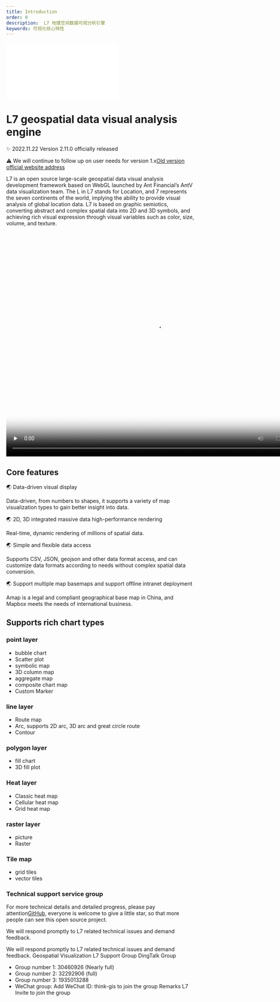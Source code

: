 ```yaml
---
title: Introduction
order: 0
description:  L7 地理空间数据可视分析引擎
keywords: 可视化核心特性
---
```


<embed src="@/docs/common/style.md"></embed>

# L7 geospatial data visual analysis engine

✨ 2022.11.22 Version 2.11.0 officially released

⚠️ We will continue to follow up on user needs for version 1.x[Old version official website address](https://antv-2018.alipay.com/zh-cn/l7/1.x/index.html)

L7 is an open source large-scale geospatial data visual analysis development framework based on WebGL launched by Ant Financial’s AntV data visualization team. The L in L7 stands for Location, and 7 represents the seven continents of the world, implying the ability to provide visual analysis of global location data. L7 is based on graphic semiotics, converting abstract and complex spatial data into 2D and 3D symbols, and achieving rich visual expression through visual variables such as color, size, volume, and texture.

<video id="video" style="display: block;margin: 0 auto;" width="800px" height="600px" controls="" preload="none" poster="https://gw.alipayobjects.com/mdn/antv_site/afts/img/A*rjkiQLCoZxUAAAAAAAAAAABkARQnAQ">
<source id="mp4" src="https://gw.alipayobjects.com/mdn/antv_site/afts/file/A*viKwSJl2OGIAAAAAAAAAAABkARQnAQ"; type="video/map4">
      <source id="webm" src="https://gw.alipayobjects.com/os/basement_prod/65d5dbe8-d78d-4c6b-9318-fa06b1456784.webm" type="video/webm">
      <source id="ogv" src="https://media.w3.org/2010/05/sintel/trailer.ogv" type="video/ogg">
<p>Your user agent does not support the HTML5 Video element.</p>
</video>

## Core features

🌏 Data-driven visual display

Data-driven, from numbers to shapes, it supports a variety of map visualization types to gain better insight into data.

🌏 2D, 3D integrated massive data high-performance rendering

Real-time, dynamic rendering of millions of spatial data.

🌏 Simple and flexible data access

Supports CSV, JSON, geojson and other data format access, and can customize data formats according to needs without complex spatial data conversion.

🌏 Support multiple map basemaps and support offline intranet deployment

Amap is a legal and compliant geographical base map in China, and Mapbox meets the needs of international business.

## Supports rich chart types

### point layer

* bubble chart
* Scatter plot
* symbolic map
* 3D column map
* aggregate map
* composite chart map
* Custom Marker

### line layer

* Route map
* Arc, supports 2D arc, 3D arc and great circle route
* Contour

### polygon layer

* fill chart
* 3D fill plot

### Heat layer

* Classic heat map
* Cellular heat map
* Grid heat map

### raster layer

* picture
* Raster

### Tile map

* grid tiles
* vector tiles

### Technical support service group

For more technical details and detailed progress, please pay attention[GitHub](https://github.com/antvis/L7), everyone is welcome to give a little star, so that more people can see this open source project.

We will respond promptly to L7 related technical issues and demand feedback.

We will respond promptly to L7 related technical issues and demand feedback. Geospatial Visualization L7 Support Group DingTalk Group

* Group number 1: 30460926 (Nearly full)
* Group number 2: 32292906 (full)
* Group number 3: 1935013288
* WeChat group: Add WeChat ID: think-gis to join the group Remarks L7 Invite to join the group
